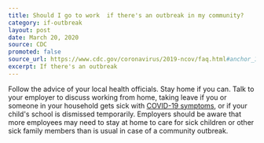 ```yaml
---
title: Should I go to work  if there's an outbreak in my community?
category: if-outbreak
layout: post
date: March 20, 2020
source: CDC
promoted: false
source_url: https://www.cdc.gov/coronavirus/2019-ncov/faq.html#anchor_1584388857241
excerpt: If there's an outbreak
---
```


Follow the advice of your local health officials. Stay home if you can. Talk to your employer to discuss working from home, taking leave if you or someone in your household gets sick with [COVID-19 symptoms](https://www.cdc.gov/coronavirus/2019-ncov/about/symptoms.html), or if your child's school is dismissed temporarily. Employers should be aware that more employees may need to stay at home to care for sick children or other sick family members than is usual in case of a community outbreak.

